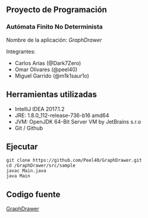 Proyecto de Programación 
------------------------
### Autómata Finito No Determinista

Nombre de la aplicación: _GraphDrawer_

Integrantes: 
- Carlos Arias (@Dark7Zero)
- Omar Olivares (@peel40)
- Miguel Garrido (@m1k1saur1o)

Herramientas utilizadas 
-----------------------
- IntelliJ IDEA 2017.1.2
- JRE: 1.8.0_112-release-736-b16 amd64
- JVM: OpenJDK 64-Bit Server VM by JetBrains s.r.o
- Git / Github

Ejecutar
---------
```
git clone https://github.com/Peel40/GraphDrawer.git
cd /GraphDrawer/src/sample
javac Main.java
java Main
```

Codigo fuente
--------------
[GraphDrawer](https://github.com/Peel40/GraphDrawer)
